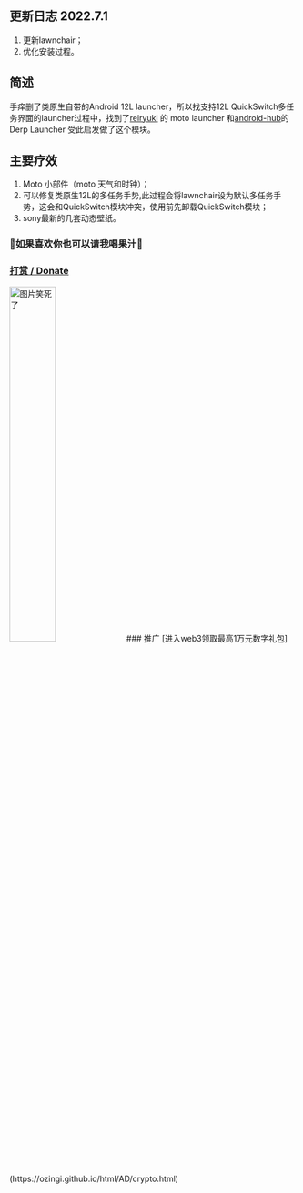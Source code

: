 ﻿
## 更新日志 2022.7.1
1. 更新lawnchair；
2. 优化安装过程。
##  简述
手痒删了类原生自带的Android 12L launcher，所以找支持12L QuickSwitch多任务界面的launcher过程中，找到了[reiryuki](https://github.com/reiryuki) 的 moto launcher 和[android-hub](https://www.opencode.net/android-hub)的Derp Launcher 受此启发做了这个模块。

## 主要疗效
1. Moto 小部件（moto 天气和时钟）；
2. 可以修复类原生12L的多任务手势,此过程会将lawnchair设为默认多任务手势，这会和QuickSwitch模块冲突，使用前先卸载QuickSwitch模块；
3. sony最新的几套动态壁纸。
### 🥰如果喜欢你也可以请我喝果汁🥰
### [打赏 / Donate](https://ozingi.github.io/img/payment/Alipay.jpg)
<img alt="图片笑死了" style="width:40% " src="https://ozingi.github.io/img/payment/Alipay.jpg"/>
### 推广
[进入web3领取最高1万元数字礼包](https://ozingi.github.io/html/AD/crypto.html)